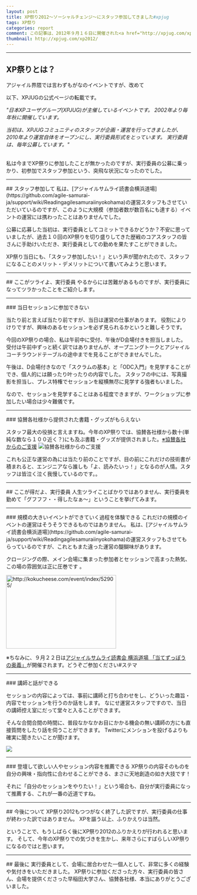 ```yaml
---
layout: post
title: XP祭り2012～ソーシャルチェンジ～にスタッフ参加してきました#xpjug 
tags: XP祭り
categories: report
comment: この記事は、2012年９月１６日に開催された<a href="http://xpjug.com/xp2012/" >XP祭り2012～ソーシャルチェンジ！～</a>についての記事です。主に参加者視点ではなく、１運営スタッフとしての視点で書いています。
thumbnail: http://xpjug.com/xp2012/
---
```


-----------------


## XP祭りとは？
アジャイル界隈では言わずもがなのイベントですが、改めて

以下、XPJUGの公式ページの転載です。


<i>"日本XPユーザグループ(XPJUG)が主催しているイベントです。
2002年より毎年秋に開催しています。

当初は、XPJUGコミュニティのスタッフが企画・運営を行ってきましたが、2010年より運営自体をオープンにし、実行委員形式をとっています。 実行委員は、毎年公募しています。"
</i>
<br/>
<br/>


私は今までXP祭りに参加したことが無かったのですが、実行委員の公募に乗っかり、初参加でスタッフ参加という、突飛な状況になったのでした。

<hr />
## スタッフ参加して
私は、[アジャイルサムライ読書会横浜道場](https://github.com/agile-samurai-ja/support/wiki/Readingagilesamuraiinyokohama)の運営スタッフもさせていただいているのですが、このように大規模（参加者数が数百名にも達する）イベントの運営には携わったことはありませんでした。

公募に応募した当初は、実行委員としてコミットできるかどうか？不安に思っていましたが、過去１０回のXP祭りを切り盛りしてきた歴戦のコアスタッフの皆さんに手助けいただき、実行委員としての勤めを果たすことができました。

XP祭り当日にも、「スタッフ参加したい！」という声が聞かれたので、スタッフになることのメリット・デメリットについて書いてみようと思います。


<hr />
## ここがツライよ、実行委員
やるからには苦難があるものですが、実行委員になってツラかったことをご紹介します。

<hr />
### 当日セッションに参加できない

当たり前と言えば当たり前ですが、当日は運営の仕事があります。
役割によりけりですが、興味のあるセッションを必ず見られるかというと難しそうです。

今回のXP祭りの場合、私は午前中に受付、午後がD会場付きを担当しました。
受付は午前中ずっと続く訳ではありませんが、オープニングトークとアジャイルコーチラウンドテーブルの途中までを見ることができませんでした。

午後は、D会場付きなので「スクラムの基本」と「ODC入門」を見学することができ、個人的には願ったり叶ったりの内容でした。
スタッフの中には、写真撮影を担当し、プレス特権でセッションを縦横無尽に見学する強者もいました。

なので、セッションを見学することはある程度できますが、ワークショップに参加したい場合は少々難儀です。

<hr />
### 協賛各社様から提供された書籍・グッズがもらえない

スタッフ最大の役損と言えますね。今年のXP祭りでは、協賛各社様から数十(単純な数なら１００近く？)にも及ぶ書籍・グッズが提供されました。[※協賛各社からのご支援](http://xpjug.com/xp2012-sponsor/)
![協賛各社様からのご支援](http://farm9.staticflickr.com/8031/7995736441_fd620ed66b.jpg)


これも公正な運営の為には当たり前のことですが、目の前にこれだけの技術書が積まれると、エンジニアなら誰しも「よ、読みたいっ！」となるのが人情。スタッフは皆泣く泣く我慢しているのです。。


<hr />
## ここが得だよ、実行委員
人生ツライことばかりではありません、実行委員を勤めて「グフフフ・・得したなぁ～」ということを挙げてみます。

<hr />
### 規模の大きいイベントができていく過程を体験できる
これだけの規模のイベントの運営はそうそうできるものではありません。
私は、[アジャイルサムライ読書会横浜道場](https://github.com/agile-samurai-ja/support/wiki/Readingagilesamuraiinyokohama)の運営スタッフもさせてもらっているのですが、これともまた違った運営の醍醐味があります。

クロージングの際、メイン会場に集まった参加者とセッションで高まった熱気、この場の雰囲気は正に圧巻です
。

<a href="http://kokucheese.com/event/index/52905/">
<img title="9月20日 アジャイルサムライ読書会 横浜道場「当てずっぽうの奥義」" src="http://capture.heartrails.com/300x200/cool?http://kokucheese.com/event/index/52905/" alt="http://kokucheese.com/event/index/52905/" width="300" height="200" />
</a>

※ちなみに、９月２２日は[アジャイルサムライ読書会 横浜道場 「当てずっぽうの奥義」](http://kokucheese.com/event/index/52905/)が開催されます。どうぞご参加ください#ステマ


<hr />
### 講師と話ができる

セッションの内容によっては、事前に講師と打ち合わせをし、どういった趣旨・内容でセッションを行うのか話をします。
なにせ運営スタッフですので、当日の講師控え室にだって堂々と入ることができます。

そんな合間合間の時間に、普段なかなかお目にかかる機会の無い講師の方にも直接質問をしたり話を伺うことができます。
Twitterにメンションを投げるよりも確実に聞きたいことが聞けます。

<a target='_blank' title='豪華アジャイルコーチ陣' href='http://twitter.yfrog.com/kl9tncenj'><img src='http://desmond.yfrog.com/Himg741/scaled.php?tn=0&server=741&filename=9tncen.jpg&xsize=640&ysize=640' border='0'/>
</a>


<hr />
### 登壇して欲しい人やセッション内容を推薦できる
XP祭りの内容そのものを自分の興味・指向性に合わせることができる、まさに天地創造の如き大技です！

それに「自分のセッションをやりたい！」という場合も、自分が実行委員になって推薦する、これが一番の近道ですね。


<hr />
## 今後について
XP祭り2012もつつがなく終了した訳ですが、実行委員の仕事が終わった訳ではありません。
XPを謳う以上、ふりかえりは当然。

ということで、もうしばらく後にXP祭り2012のふりかえりが行われると思います。
そして、今年のXP祭りでの気づきを生かし、来年さらにすばらしいXP祭りになるのではと思います。

<hr />
## 最後に
実行委員として、会場に居合わせた一個人として、非常に多くの経験や気付きをいただきました。
XP祭りに参加くださった方々、実行委員の皆さん、会場を提供くださった早稲田大学さん、協賛各社様、本当にありがとうございました。
